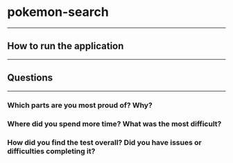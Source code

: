 # pokemon-search
---
## How to run the application
---
## Questions
---
### Which parts are you most proud of? Why?
### Where did you spend more time? What was the most difficult?
### How did you find the test overall? Did you have issues or difficulties completing it?